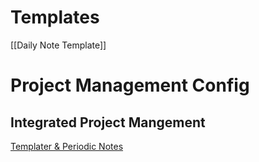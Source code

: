 

# Templates
[[Daily Note Template]]
# Project Management Config
## Integrated Project Mangement
[Templater & Periodic Notes](https://kevinquinn.fun/blog/get-started-with-obsidian-periodic-notes-and-templater/)